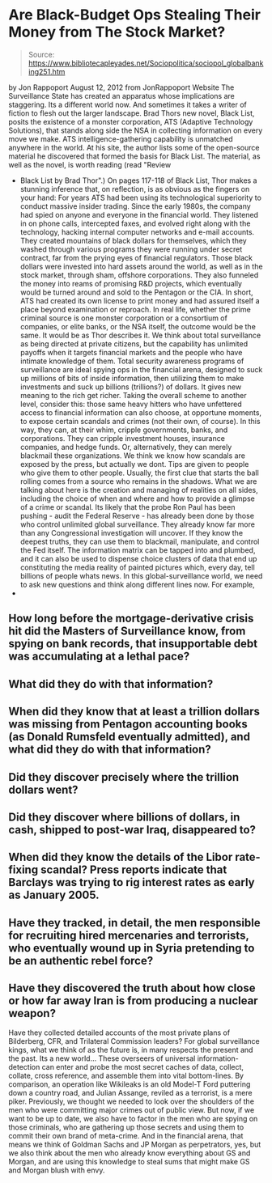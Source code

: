 # Are Black-Budget Ops Stealing Their Money from The Stock Market?

> Source: https://www.bibliotecapleyades.net/Sociopolitica/sociopol_globalbanking251.htm

by Jon Rappoport
August 12, 2012
from
JonRappoport Website
The Surveillance State has created an apparatus whose implications are
staggering.
Its a different world now. And sometimes it takes a writer of
fiction to flesh out the larger landscape.
Brad Thors new novel,
Black List, posits the existence of a monster
corporation,
ATS (Adaptive Technology Solutions), that stands along side
the NSA in collecting information
on every move we make.
ATS intelligence-gathering capability is unmatched
anywhere in the world.
At his site, the author lists some of the open-source
material he discovered that formed the basis for Black List. The
material, as well as the novel, is worth reading (read "Review
- Black List by Brad Thor".)
On pages 117-118 of Black List, Thor makes a stunning inference that, on
reflection, is as obvious as the fingers on your hand:
For years ATS had been using its technological superiority to conduct
massive insider trading. Since the early 1980s, the company had spied on
anyone and everyone in the financial world.
They listened in on phone calls,
intercepted faxes, and evolved right along with the technology, hacking
internal computer networks and e-mail accounts. They created mountains of
black dollars for themselves, which they washed through various programs
they were running under secret contract, far from the prying eyes of
financial regulators.
Those black dollars were invested into hard assets around the world, as
well as in the stock market, through sham, offshore corporations. They also
funneled the money into reams of promising R&D projects, which eventually
would be turned around and sold to the Pentagon or the CIA.
In short, ATS had created
its own license to print money and had assured
itself a place beyond examination or reproach.
In real life, whether the prime criminal source is one monster corporation
or a consortium of companies, or elite banks, or the NSA itself, the outcome
would be the same.
It would be as Thor describes it.
We think about total surveillance as being directed at private citizens, but
the capability has unlimited payoffs when it targets financial markets and
the people who have intimate knowledge of them.
Total security awareness programs of surveillance are ideal spying ops in
the financial arena, designed to suck up millions of bits of inside
information, then utilizing them to make investments and suck up billions
(trillions?) of dollars.
It gives new meaning to the rich get richer.
Taking the overall scheme to another level, consider this: those same heavy
hitters who have unfettered access to financial information can also choose,
at opportune moments, to expose certain scandals and crimes (not their own,
of course).
In this way, they can, at their whim, cripple governments, banks, and
corporations. They can cripple investment houses, insurance companies, and
hedge funds. Or, alternatively, they can merely blackmail these
organizations.
We think we know how scandals are exposed by the press, but actually we
dont. Tips are given to people who give them to other people. Usually, the
first clue that starts the ball rolling comes from a source who remains in
the shadows.
What we are talking about here is the creation and managing of realities on
all sides, including the choice of when and where and how to provide a
glimpse of a crime or scandal.
Its likely that the probe Ron Paul has been pushing - audit the Federal
Reserve - has already been done by those who control unlimited global
surveillance. They already know far more than any Congressional
investigation will uncover. If they know the deepest truths, they can use
them to blackmail, manipulate, and control the Fed itself.
The information matrix can be tapped into and plumbed, and it can also be
used to dispense choice clusters of data that end up constituting the media
reality of painted pictures which, every day, tell billions of people
whats news.
In this global-surveillance world, we need to ask new questions and think
along different lines now.
For example,
-
How long before the mortgage-derivative crisis hit did the
Masters of Surveillance know, from spying on bank records, that
insupportable debt was accumulating at a lethal pace?
-
What did they do with
that information?
-
When did they know that at least a trillion dollars was missing from
Pentagon accounting books (as Donald Rumsfeld eventually admitted), and what
did they do with that information?
-
Did they discover precisely where the trillion dollars went?
-
Did they
discover where billions of dollars, in cash, shipped to post-war Iraq,
disappeared to?
-
When did they know the details of the Libor rate-fixing scandal? Press
reports indicate that Barclays was trying to rig interest rates as early as
January 2005.
-
Have they tracked, in detail, the men responsible for recruiting hired
mercenaries and terrorists, who eventually wound up in Syria pretending to
be an authentic rebel force?
-
Have they discovered the truth about how close or how far away Iran is from
producing a nuclear weapon?
-
Have they collected detailed accounts of the most private plans of
Bilderberg,
CFR, and
Trilateral Commission leaders?
For global surveillance kings, what we think of as the future is, in many
respects the present and the past.
Its a new world...
These overseers of universal information-detection can
enter and probe the most secret caches of data, collect, collate, cross
reference, and assemble them into vital bottom-lines.
By comparison, an
operation like Wikileaks is an old Model-T Ford puttering down a country
road, and Julian Assange, reviled as a terrorist, is a mere piker.
Previously, we thought we needed to look over the shoulders of the men who
were committing major crimes out of public view. But now, if we want to be
up to date, we also have to factor in the men who are spying on those
criminals, who are gathering up those secrets and using them to commit their
own brand of meta-crime.
And in the financial arena, that means we think of Goldman Sachs and JP
Morgan as perpetrators, yes, but we also think about the men who already
know everything about GS and Morgan, and are using this knowledge to steal
sums that might make GS and Morgan blush with envy.
